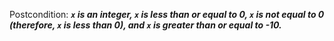 Postcondition: ***`x` is an integer, `x` is less than or equal to 0, `x` is not equal to 0 (therefore, `x` is less than 0), and `x` is greater than or equal to -10.***